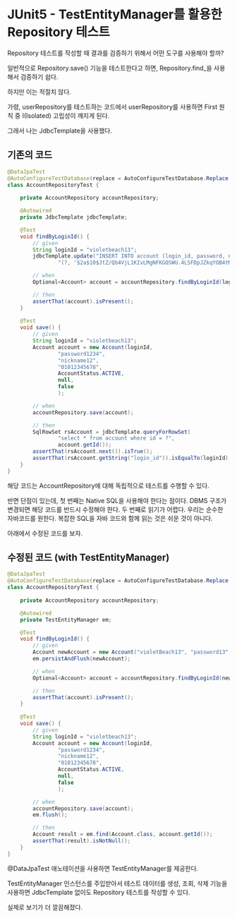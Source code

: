 # JUnit5 - TestEntityManager를 활용한 Repository 테스트

Repository 테스트를 작성할 때 결과를 검증하기 위해서 어떤 도구를 사용해야 할까?

일반적으로 Repository.save() 기능을 테스트한다고 하면, Repository.find_을 사용해서 검증하기 쉽다.

하지만 이는 적절치 않다.

가령, userRepository를 테스트하는 코드에서 userRepository를 사용하면 First 원칙 중 I(Isolated) 고립성이 깨지게 된다.

그래서 나는 JdbcTemplate을 사용했다.

## 기존의 코드
```java
@DataJpaTest
@AutoConfigureTestDatabase(replace = AutoConfigureTestDatabase.Replace.NONE)
class AccountRepositoryTest {
    
    private AccountRepository accountRepository;

    @Autowired
    private JdbcTemplate jdbcTemplate;

    @Test
    void findByLoginId() {
        // given
        String loginId = "violetbeach13";
        jdbcTemplate.update("INSERT INTO account (login_id, password, name, status, allow_to_marketing_notification) VALUES" +
                "(?, '$2a$10$JtZ/Qb4VjL1KIvLMgNFKGOSWU.4LSFDpJZkqYOB4tM2A/wg1N/Vse', 'member', 'ACTIVE', false)", loginId);

        // when
        Optional<Account> account = accountRepository.findByLoginId(loginId);

        // then
        assertThat(account).isPresent();
    }
    
    @Test
    void save() {
        // given
        String loginId = "violetbeach13";
        Account account = new Account(loginId,
                "password1234",
                "nickname12",
                "01012345678",
                AccountStatus.ACTIVE,
                null,
                false
                );

        // when
        accountRepository.save(account);

        // then
        SqlRowSet rsAccount = jdbcTemplate.queryForRowSet(
                "select * from account where id = ?",
                account.getId());
        assertThat(rsAccount.next()).isTrue();
        assertThat(rsAccount.getString("login_id")).isEqualTo(loginId);
    }
}
```
해당 코드는 AccountRepository에 대해 독립적으로 테스트를 수행할 수 있다.

반면 단점이 있는데, 첫 번째는 Native SQL을 사용해야 한다는 점이다. DBMS 구조가 변경되면 해당 코드를 반드시 수정해야 한다. 두 번째로 읽기가 어렵다. 우리는 순수한 자바코드를 원한다. 복잡한 SQL을 자바 코드와 함께 읽는 것은 쉬운 것이 아니다.

아래에서 수정된 코드를 보자.

## 수정된 코드 (with TestEntityManager)
```java
@DataJpaTest
@AutoConfigureTestDatabase(replace = AutoConfigureTestDatabase.Replace.NONE)
class AccountRepositoryTest {
    
    private AccountRepository accountRepository;

    @Autowired
    private TestEntityManager em;

    @Test
    void findByLoginId() {
        // given
        Account newAccount = new Account("violetBeach13", "password13", "honey", "01012345678", AccountStatus.ACTIVE, null, false);
        em.persistAndFlush(newAccount);

        // when
        Optional<Account> account = accountRepository.findByLoginId(newAccount.getLoginId());

        // then
        assertThat(account).isPresent();
    }
    
    @Test
    void save() {
        // given
        String loginId = "violetbeach13";
        Account account = new Account(loginId,
                "password1234",
                "nickname12",
                "01012345678",
                AccountStatus.ACTIVE,
                null,
                false
                );

        // when
        accountRepository.save(account);
        em.flush();

        // then
        Account result = em.find(Account.class, account.getId());
        assertThat(result).isNotNull();
    }
}
```
@DataJpaTest 애노테이션을 사용하면 TestEntityManager를 제공한다.

TestEntityManager 인스턴스를 주입받아서 테스트 데이터를 생성, 조회, 삭제 기능을 사용하면 JdbcTemplate 없이도 Repository 테스트를 작성할 수 있다.

실제로 보기가 더 깔끔해졌다.